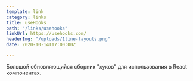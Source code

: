 ```yaml
---
template: link
category: links
title: useHooks
path: "/links/usehooks"
linkUrl: https://usehooks.com/
headerImg: "/uploads/1line-layouts.png"
date: 2020-10-14T17:00:00Z

---
```

Большой обновляющийся сборник "хуков" для использования в React компонентах.